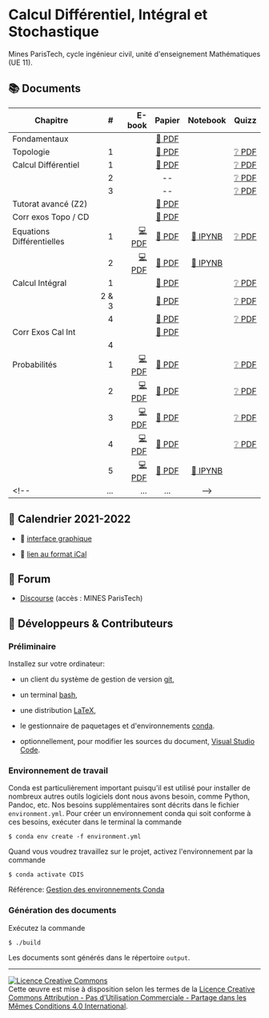 

Calcul Différentiel, Intégral et Stochastique
================================================================================

Mines ParisTech, cycle ingénieur civil, unité d'enseignement Mathématiques (UE 11).

:books: Documents 
--------------------------------------------------------------------------------


| Chapitre      | # | E-book | Papier | Notebook | Quizz | 
| ------------- | ------: | -----------:  |  :----: |  :----:  | :-----: |
| Fondamentaux |  |   | [:book: PDF](https://github.com/paulinebernard/CDIS/raw/main/Bertrand/Fonda.pdf) |  |  |
| Topologie | 1 |   | [:book: PDF](https://github.com/paulinebernard/CDIS/raw/main/Bertrand/Topo.pdf) |  | [:grey_question: PDF](https://github.com/paulinebernard/CDIS/raw/main/quizz/Topologie/output/Topo.pdf) |
| Calcul Différentiel | 1 |  | [:book: PDF](https://github.com/paulinebernard/CDIS/raw/main/Bertrand/CalDiff.pdf)  |  | [:grey_question: PDF](https://github.com/paulinebernard/CDIS/raw/main/quizz/Calcul%20Diff%C3%A9rentiel%20I/output/Calcul%20Diff%C3%A9rentiel%20I.pdf) |
|   | 2 |  | --  | | [:grey_question: PDF](https://github.com/paulinebernard/CDIS/raw/main/quizz/Calcul%20Diff%C3%A9rentiel%20II/output/Calcul%20Diff%C3%A9rentiel%20II.pdf) |
| |   3 |   |  --  |  | [:grey_question: PDF](https://github.com/paulinebernard/CDIS/raw/main/Bertrand/TopoCD4quizz.pdf) |
| Tutorat avancé (Z2) |  |   | [:book: PDF](https://github.com/paulinebernard/CDIS/raw/main/Bertrand/Z2.pdf) |  |  |
| Corr exos Topo / CD |  |   | [:book: PDF](https://github.com/paulinebernard/CDIS/raw/main/Bertrand/CorrExosTopoCD.pdf) |  |  |
| Equations Différentielles | 1 | [:computer: PDF](https://github.com/paulinebernard/CDIS/raw/main/Equations%20Différentielles%20I/output/Equations%20Différentielles%20I.pdf) | [:book: PDF](https://github.com/paulinebernard/CDIS/raw/main/Equations%20Différentielles%20I/output/Equations%20Différentielles%20I%20(a4%2C%20recto-verso).pdf)  |  [:notebook: IPYNB](https://github.com/paulinebernard/CDIS/raw/main/Equations%20Diff%C3%A9rentielles%20I/Equations%20Diff%C3%A9rentielles%20I.ipynb) | [:grey_question: PDF](https://github.com/paulinebernard/CDIS/raw/main/quizz/Equations%20Diff%C3%A9rentielles%20I/output/Equations%20Diff%C3%A9rentielles%20I.pdf)
|  | 2 | [:computer: PDF](https://github.com/paulinebernard/CDIS/raw/main/Equations%20Diff%C3%A9rentielles%20II/output/Equations%20Diff%C3%A9rentielles%20II.pdf)  | [:book: PDF](https://github.com/paulinebernard/CDIS/raw/main/Equations%20Diff%C3%A9rentielles%20II/output/Equations%20Diff%C3%A9rentielles%20II%20(a4%2C%20recto-verso).pdf)|  [:notebook: IPYNB](https://github.com/paulinebernard/CDIS/raw/main/Equations%20Diff%C3%A9rentielles%20II/Equations%20Differentielles%20II.ipynb) |  |
| Calcul Intégral | 1 |  | [:book: PDF](https://github.com/paulinebernard/CDIS/raw/main/Bertrand/MesInt1.pdf) |  |  [:grey_question: PDF](https://github.com/paulinebernard/CDIS/raw/main/Bertrand/MesIntQuizz1.pdf) |
|  | 2 & 3 |  | [:book: PDF](https://github.com/paulinebernard/CDIS/raw/main/Bertrand/MesInt2_3.pdf) |  |  [:grey_question: PDF](https://github.com/paulinebernard/CDIS/raw/main/Bertrand/MesIntQuizz2.pdf)  |
|  | 4 |  | [:book: PDF](https://github.com/paulinebernard/CDIS/raw/main/Bertrand/MesInt4.pdf) |  |  [:grey_question: PDF](https://github.com/paulinebernard/CDIS/raw/main/Bertrand/MesIntQuizz4.pdf)  |
|Corr Exos  Cal Int |  |   | [:book: PDF](https://github.com/paulinebernard/CDIS/raw/main/Bertrand/CorrExosMesInt.pdf) |  |   |
| |  4  | |  |  |  |
| Probabilités | 1 | [:computer: PDF](https://github.com/paulinebernard/CDIS/raw/main/Probabilit%C3%A9s%20I/output/Probabilit%C3%A9%20I.pdf) | [:book: PDF](https://github.com/paulinebernard/CDIS/raw/main/Probabilit%C3%A9s%20I/output/Probabilit%C3%A9%20I%20(a4%2C%20recto-verso).pdf)  |   | [:grey_question: PDF](https://github.com/paulinebernard/CDIS/raw/main/quizz/Probabilit%C3%A9s%20I/output/Probabilit%C3%A9s%20I.pdf) |
|  | 2 | [:computer: PDF](https://github.com/paulinebernard/CDIS/raw/main/Probabilit%C3%A9s%20II/output/Probabilit%C3%A9%20II.pdf)  | [:book: PDF](https://github.com/paulinebernard/CDIS/raw/main/Probabilit%C3%A9s%20II/output/Probabilit%C3%A9%20II%20(a4%2C%20recto-verso).pdf)  |   | [:grey_question: PDF](https://github.com/paulinebernard/CDIS/raw/main/quizz/Probabilit%C3%A9s%20II/output/Probabilit%C3%A9s%20II.pdf) |
|  | 3 | [:computer: PDF](https://github.com/paulinebernard/CDIS/raw/main/Probabilit%C3%A9s%20III/output/Probabilit%C3%A9%20III.pdf)   | [:book: PDF](https://github.com/paulinebernard/CDIS/raw/main/Probabilit%C3%A9s%20III/output/Probabilit%C3%A9%20III%20(a4%2C%20recto-verso).pdf) |   |[:grey_question: PDF](https://github.com/paulinebernard/CDIS/raw/main/quizz/Probabilit%C3%A9s%20III/output/Probabilit%C3%A9s%20III.pdf)  |
|  | 4 | [:computer: PDF](https://github.com/paulinebernard/CDIS/raw/main/Probabilit%C3%A9s%20IV/output/Probabilit%C3%A9%20IV.pdf)  | [:book: PDF](https://github.com/paulinebernard/CDIS/raw/main/Probabilit%C3%A9s%20IV/output/Probabilit%C3%A9%20IV%20(a4%2C%20recto-verso).pdf) |   | [:grey_question: PDF](https://github.com/paulinebernard/CDIS/raw/main/quizz/Probabilit%C3%A9s%20IV/output/Probabilit%C3%A9s%20IV.pdf) |
|  | 5 | [:computer: PDF](https://github.com/paulinebernard/CDIS/raw/main/Probabilit%C3%A9s%20V/output/Probabilit%C3%A9%20V.pdf) | [:book: PDF](https://github.com/paulinebernard/CDIS/raw/main/Probabilit%C3%A9s%20V/output/Probabilit%C3%A9%20V%20(a4%2C%20recto-verso).pdf)  |  [:notebook: IPYNB](https://github.com/paulinebernard/CDIS/raw/main/Probabilit%C3%A9s%20V/Probabilit%C3%A9%20V-non-corr.ipynb)  |  |
<!--| ... | ... | ... |-->
  


:calendar: Calendrier 2021-2022
--------------------------------------------------------------------------------

  - :calendar: [interface graphique](https://calendar.google.com/calendar/embed?src=coobt3rgshmvkjsfgpeehgucoc%40group.calendar.google.com&ctz=Europe%2FParis)

  - :link: [lien au format iCal](https://calendar.google.com/calendar/ical/coobt3rgshmvkjsfgpeehgucoc%40group.calendar.google.com/public/basic.ics)


:speech_balloon: Forum
--------------------------------------------------------------------------------

  - [Discourse](https://discourse.mines-paristech.fr) (accès : MINES ParisTech)




:pencil: Développeurs & Contributeurs
--------------------------------------------------------------------------------

### Préliminaire

Installez sur votre ordinateur:

  - un client du système de gestion de version [git](https://git-scm.com/), 

  - un terminal [bash](https://www.gnu.org/software/bash/),

  - une distribution [LaTeX](https://www.latex-project.org/),

  - le gestionnaire de paquetages et d'environnements [conda](https://conda.io/en/latest/).

  - optionnellement, pour modifier les sources du document, 
    [Visual Studio Code](https://code.visualstudio.com/).

### Environnement de travail

Conda est particulièrement important puisqu'il est utilisé pour installer
de nombreux autres outils logiciels dont nous avons besoin, comme Python,
Pandoc, etc. Nos besoins supplémentaires sont décrits dans le fichier 
`environment.yml`.
Pour créer un environnement conda qui soit conforme à ces besoins,
exécuter dans le terminal la commande

    $ conda env create -f environment.yml

Quand vous voudrez travaillez sur le projet, activez l'environnement par la
commande

    $ conda activate CDIS

Référence: [Gestion des environnements Conda](https://conda.io/projects/conda/en/latest/user-guide/tasks/manage-environments.html)

### Génération des documents

Exécutez la commande

    $ ./build

Les documents sont générés dans le répertoire `output`.


--------------------------------------------------------------------------------

<a rel="license" href="http://creativecommons.org/licenses/by-nc-sa/4.0/"><img alt="Licence Creative Commons" style="border-width:0" src="https://i.creativecommons.org/l/by-nc-sa/4.0/88x31.png" /></a><br />Cette œuvre est mise à disposition selon les termes de la <a rel="license" href="http://creativecommons.org/licenses/by-nc-sa/4.0/">Licence Creative Commons Attribution - Pas d’Utilisation Commerciale - Partage dans les Mêmes Conditions 4.0 International</a>.


